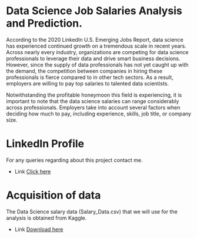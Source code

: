 # Data Science Job Salaries Analysis and Prediction.
According to the 2020 LinkedIn U.S. Emerging Jobs Report, data science has experienced continued growth on a tremendous scale in recent years. Across nearly every industry, organizations are competing for data science professionals to leverage their data and drive smart business decisions. However, since the supply of data professionals has not yet caught up with the demand, the competition between companies in hiring these professionals is fierce compared to in other tech sectors. As a result, employers are willing to pay top salaries to talented data scientists.

Notwithstanding the profitable honeymoon this field is experiencing, it is important to note that the data science salaries can range considerably across professionals. Employers take into account several factors when deciding how much to pay, including experience, skills, job title, or company size.

# LinkedIn Profile
For any queries regarding about this project contact me.

- Link [Click here](https://www.linkedin.com/in/naloys/)

# Acquisition of data
The Data Science salary data (Salary_Data.csv) that we will use for the analysis is obtained from Kaggle.

- Link [Download here](https://www.kaggle.com/datasets/ruchi798/data-science-job-salaries?resource=download)
